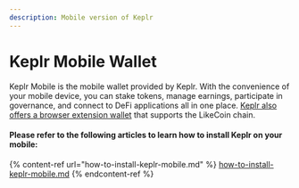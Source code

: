 ```yaml
---
description: Mobile version of Keplr
---
```


# Keplr Mobile Wallet

Keplr Mobile is the mobile wallet provided by Keplr. With the convenience of your mobile device, you can stake tokens, manage earnings, participate in governance, and connect to DeFi applications all in one place. [Keplr also offers a browser extension wallet](../keplr/) that supports the LikeCoin chain.

#### Please refer to the following articles to learn how to install Keplr on your mobile:

{% content-ref url="how-to-install-keplr-mobile.md" %}
[how-to-install-keplr-mobile.md](how-to-install-keplr-mobile.md)
{% endcontent-ref %}
